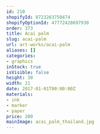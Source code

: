 ```yaml
---
id: 210
shopifyId: 8723263750474
shopifyOptionId: 47772428697930
order: 373
title: Acai palm
slug: acai-palm
url: art-works/acai-palm
aliases: []
categories:
- graphics
inStock: true
isVisible: false
height: 30
width: 21
date: 2017-01-01T00:00:00Z
materials:
- ink
- marker
- paper
price: 200
mainImage: acai_palm_thailand.jpg
---
```


